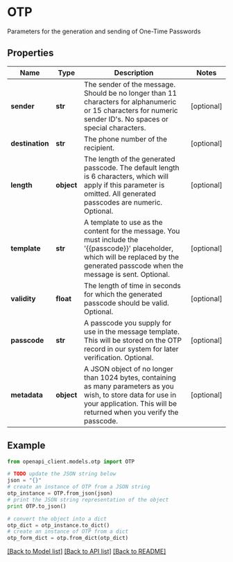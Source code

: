 # OTP

Parameters for the generation and sending of One-Time Passwords

## Properties
Name | Type | Description | Notes
------------ | ------------- | ------------- | -------------
**sender** | **str** | The sender of the message. Should be no longer than 11 characters for alphanumeric or 15 characters for numeric sender ID&#39;s. No spaces or special characters. | [optional] 
**destination** | **str** | The phone number of the recipient. | [optional] 
**length** | **object** | The length of the generated passcode. The default length is 6 characters, which will apply if this parameter is omitted. All generated passcodes are numeric. Optional. | [optional] 
**template** | **str** | A template to use as the content for the message. You must include the &#39;{{passcode}}&#39; placeholder, which will be replaced by the generated passcode when the message is sent. Optional. | [optional] 
**validity** | **float** | The length of time in seconds for which the generated passcode should be valid. Optional. | [optional] 
**passcode** | **str** | A passcode you supply for use in the message template. This will be stored on the OTP record in our system for later verification. Optional. | [optional] 
**metadata** | **object** | A JSON object of no longer than 1024 bytes, containing as many parameters as you wish, to store data for use in your application. This will be returned when you verify the passcode. | [optional] 

## Example

```python
from openapi_client.models.otp import OTP

# TODO update the JSON string below
json = "{}"
# create an instance of OTP from a JSON string
otp_instance = OTP.from_json(json)
# print the JSON string representation of the object
print OTP.to_json()

# convert the object into a dict
otp_dict = otp_instance.to_dict()
# create an instance of OTP from a dict
otp_form_dict = otp.from_dict(otp_dict)
```
[[Back to Model list]](../README.md#documentation-for-models) [[Back to API list]](../README.md#documentation-for-api-endpoints) [[Back to README]](../README.md)


